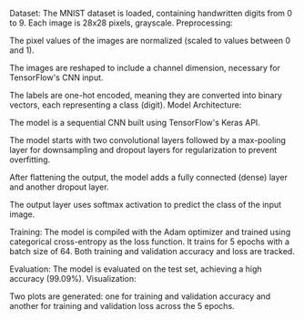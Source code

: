 Dataset: The MNIST dataset is loaded, containing handwritten digits from 0 to 9. Each image is 28x28 pixels, grayscale. Preprocessing:

The pixel values of the images are normalized (scaled to values between 0 and 1).

The images are reshaped to include a channel dimension, necessary for TensorFlow's CNN input.

The labels are one-hot encoded, meaning they are converted into binary vectors, each representing a class (digit). Model Architecture:

The model is a sequential CNN built using TensorFlow's Keras API.

The model starts with two convolutional layers followed by a max-pooling layer for downsampling and dropout layers for regularization to prevent overfitting.

After flattening the output, the model adds a fully connected (dense) layer and another dropout layer.

The output layer uses softmax activation to predict the class of the input image.

Training: The model is compiled with the Adam optimizer and trained using categorical cross-entropy as the loss function. It trains for 5 epochs with a batch size of 64. Both training and validation accuracy and loss are tracked.

Evaluation: The model is evaluated on the test set, achieving a high accuracy (99.09%). Visualization:

Two plots are generated: one for training and validation accuracy and another for training and validation loss across the 5 epochs.
